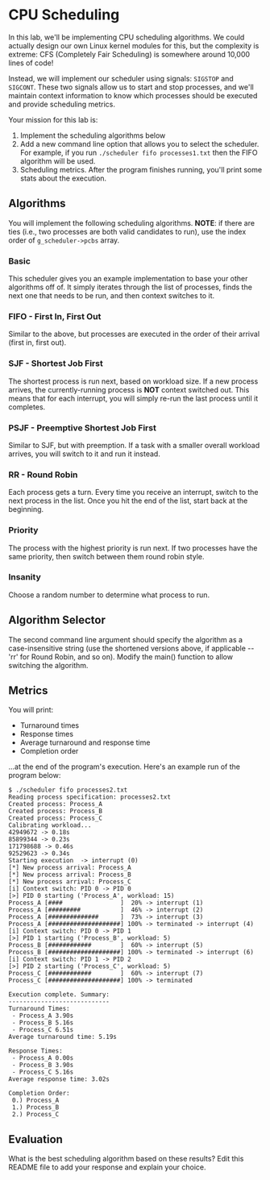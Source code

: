 # CPU Scheduling

In this lab, we'll be implementing CPU scheduling algorithms. We could actually design our own Linux kernel modules for this, but the complexity is extreme: CFS (Completely Fair Scheduling) is somewhere around 10,000 lines of code!

Instead, we will implement our scheduler using signals: `SIGSTOP` and `SIGCONT`. These two signals allow us to start and stop processes, and we'll maintain context information to know which processes should be executed and provide scheduling metrics.

Your mission for this lab is:
1. Implement the scheduling algorithms below
2. Add a new command line option that allows you to select the scheduler. For example, if you run `./scheduler fifo processes1.txt` then the FIFO algorithm will be used.
3. Scheduling metrics. After the program finishes running, you'll print some stats about the execution.

## Algorithms

You will implement the following scheduling algorithms. **NOTE**: if there are ties (i.e., two processes are both valid candidates to run), use the index order of `g_scheduler->pcbs` array.

### Basic
This scheduler gives you an example implementation to base your other algorithms off of. It simply iterates through the list of processes, finds the next one that needs to be run, and then context switches to it.

### FIFO - First In, First Out
Similar to the above, but processes are executed in the order of their arrival (first in, first out).

### SJF - Shortest Job First
The shortest process is run next, based on workload size. If a new process arrives, the currently-running process is **NOT** context switched out. This means that for each interrupt, you will simply re-run the last process until it completes.

### PSJF - Preemptive Shortest Job First 
Similar to SJF, but with preemption. If a task with a smaller overall workload arrives, you will switch to it and run it instead.

### RR - Round Robin
Each process gets a turn. Every time you receive an interrupt, switch to the next process in the list. Once you hit the end of the list, start back at the beginning.

### Priority
The process with the highest priority is run next. If two processes have the same priority, then switch between them round robin style.

### Insanity
Choose a random number to determine what process to run.


## Algorithm Selector

The second command line argument should specify the algorithm as a case-insensitive string (use the shortened versions above, if applicable -- 'rr' for Round Robin, and so on). Modify the main() function to allow switching the algorithm.

## Metrics

You will print:
* Turnaround times
* Response times
* Average turnaround and response time
* Completion order

...at the end of the program's execution. Here's an example run of the program below:

```
$ ./scheduler fifo processes2.txt
Reading process specification: processes2.txt
Created process: Process_A
Created process: Process_B
Created process: Process_C
Calibrating workload...
42949672 -> 0.18s
85899344 -> 0.23s
171798688 -> 0.46s
92529623 -> 0.34s
Starting execution  -> interrupt (0)
[*] New process arrival: Process_A
[*] New process arrival: Process_B
[*] New process arrival: Process_C
[i] Context switch: PID 0 -> PID 0
[>] PID 0 starting ('Process_A', workload: 15)
Process_A [####                ]  20% -> interrupt (1)
Process_A [#########           ]  46% -> interrupt (2)
Process_A [##############      ]  73% -> interrupt (3)
Process_A [####################] 100% -> terminated -> interrupt (4)
[i] Context switch: PID 0 -> PID 1
[>] PID 1 starting ('Process_B', workload: 5)
Process_B [############        ]  60% -> interrupt (5)
Process_B [####################] 100% -> terminated -> interrupt (6)
[i] Context switch: PID 1 -> PID 2
[>] PID 2 starting ('Process_C', workload: 5)
Process_C [############        ]  60% -> interrupt (7)
Process_C [####################] 100% -> terminated

Execution complete. Summary:
----------------------------
Turnaround Times:
 - Process_A 3.90s
 - Process_B 5.16s
 - Process_C 6.51s
Average turnaround time: 5.19s

Response Times:
 - Process_A 0.00s
 - Process_B 3.90s
 - Process_C 5.16s
Average response time: 3.02s

Completion Order:
 0.) Process_A
 1.) Process_B
 2.) Process_C
```

## Evaluation

What is the best scheduling algorithm based on these results? Edit this README file to add your response and explain your choice.
